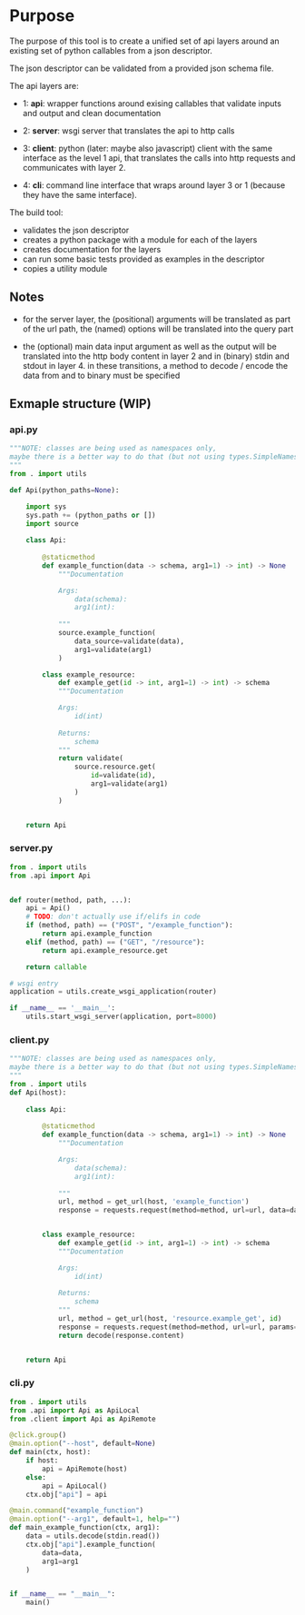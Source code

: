 # Purpose

The purpose of this tool is to create a unified set of api layers
around an existing set of python callables from a json descriptor.

The json descriptor can be validated from a provided json schema file.

The api layers are:

* 1: **api**:
    wrapper functions around exising callables that validate inputs and output and 
    clean documentation

* 2: **server**:
    wsgi server that translates the api to http calls

* 3: **client**:
    python (later: maybe also javascript) client with the same interface as the level 1
    api, that translates the calls into http requests and communicates with layer 2.

* 4: **cli**:
    command line interface that wraps around layer 3 or 1 (because they have the same interface).

The build tool:

* validates the json descriptor
* creates a python package with a module for each of the layers
* creates documentation for the layers
* can run some basic tests provided as examples in the descriptor
* copies a utility module

## Notes

* for the server layer, the (positional) arguments will be translated as part of the url path,
  the (named) options will be translated into the query part

* the (optional) main data input argument as well as the output will be translated into the http body content
  in layer 2 and in (binary) stdin and stdout in layer 4.
  in these transitions, a method to decode / encode the data from and to binary must be specified


## Exmaple structure (WIP)

### api.py

```python
"""NOTE: classes are being used as namespaces only,
maybe there is a better way to do that (but not using types.SimpleNamespace)?
"""
from . import utils

def Api(python_paths=None):

    import sys
    sys.path += (python_paths or [])
    import source 
    
    class Api:
        
        @staticmethod
        def example_function(data -> schema, arg1=1) -> int) -> None
            """Documentation

            Args:
                data(schema): 
                arg1(int):
                        
            """
            source.example_function(
                data_source=validate(data),
                arg1=validate(arg1)
            )

        class example_resource:
            def example_get(id -> int, arg1=1) -> int) -> schema
            """Documentation

            Args:
                id(int)
            
            Returns:
                schema
            """
            return validate(
                source.resource.get(
                    id=validate(id),
                    arg1=validate(arg1)
                )
            )


    return Api

```

### server.py

```python
from . import utils
from .api import Api


def router(method, path, ...):    
    api = Api()
    # TODO: don't actually use if/elifs in code
    if (method, path) == ("POST", "/example_function"):
        return api.example_function
    elif (method, path) == ("GET", "/resource"):
        return api.example_resource.get

    return callable

# wsgi entry
application = utils.create_wsgi_application(router)

if __name__ == '__main__':
    utils.start_wsgi_server(application, port=8000)
```

### client.py

```python
"""NOTE: classes are being used as namespaces only,
maybe there is a better way to do that (but not using types.SimpleNamespace)?
"""
from . import utils
def Api(host):
    
    class Api:
        
        @staticmethod
        def example_function(data -> schema, arg1=1) -> int) -> None
            """Documentation

            Args:
                data(schema): 
                arg1(int):
                        
            """
            url, method = get_url(host, 'example_function')
            response = requests.request(method=method, url=url, data=data, params={"arg1": arg1})


        class example_resource:
            def example_get(id -> int, arg1=1) -> int) -> schema
            """Documentation

            Args:
                id(int)
            
            Returns:
                schema
            """
            url, method = get_url(host, 'resource.example_get', id)
            response = requests.request(method=method, url=url, params={"arg1": arg1})
            return decode(response.content)


    return Api

```


### cli.py

```python
from . import utils
from .api import Api as ApiLocal
from .client import Api as ApiRemote

@click.group()
@main.option("--host", default=None)
def main(ctx, host):
    if host:
        api = ApiRemote(host)
    else:
        api = ApiLocal()
    ctx.obj["api"] = api

@main.command("example_function")
@main.option("--arg1", default=1, help="")
def main_example_function(ctx, arg1):
    data = utils.decode(stdin.read())
    ctx.obj["api"].example_function(
        data=data,
        arg1=arg1
    )    


if __name__ == "__main__":
    main()

```
